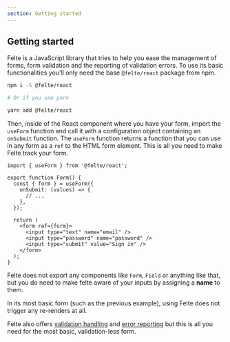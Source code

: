```yaml
---
section: Getting started
---
```


## Getting started

Felte is a JavaScript library that tries to help you ease the management of forms, form validation and the reporting of validation errors. To use its basic functionalities you'll only need the base `@felte/react` package from npm.

```sh
npm i -S @felte/react

# Or if you use yarn

yarn add @felte/react
```

Then, inside of the React component where you have your form, import the `useForm` function and call it with a configuration object containing an `onSubmit` function. The `useForm` function returns a function that you can use in any form as a `ref` to the HTML form element. This is all you need to make Felte track your form.

```tsx
import { useForm } from '@felte/react';

export function Form() {
  const { form } = useForm({
    onSubmit: (values) => {
      // ...
    },
  });

  return (
    <form ref={form}>
      <input type="text" name="email" />
      <input type="password" name="password" />
      <input type="submit" value="Sign in" />
    </form>
  );
}
```

Felte does not export any components like `Form`, `Field` or anything like that, but you do need to make felte aware of your inputs by assigning a **name** to them.

In its most basic form (such as the previous example), using Felte does not trigger any re-renders at all.

Felte also offers [validation handling](/docs/react/validation) and [error reporting](/docs/react/reporters) but this is all you need for the most basic, validation-less form.
